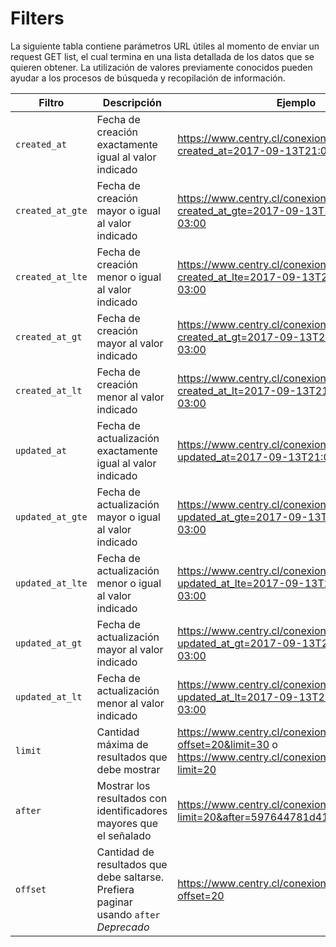 # Filters

La siguiente tabla contiene parámetros URL útiles al momento de enviar un request GET list, el cual termina en una lista detallada de los datos que se quieren obtener. La utilización de valores previamente conocidos pueden ayudar a los procesos de búsqueda y recopilación de información.

 Filtro       | Descripción                                     | Ejemplo
 ------------ | ----------------------------------------------- | -------
 `created_at`        | Fecha de creación exactamente igual al valor indicado    | https://www.centry.cl/conexion/v1/products.json?created_at=2017-09-13T21:00:00.000-03:00 
`created_at_gte` | Fecha de creación mayor o igual al valor indicado | https://www.centry.cl/conexion/v1/products.json?created_at_gte=2017-09-13T21:00:00.000-03:00
`created_at_lte` | Fecha de creación menor o igual al valor indicado | https://www.centry.cl/conexion/v1/products.json?created_at_lte=2017-09-13T21:00:00.000-03:00
`created_at_gt` | Fecha de creación mayor al valor indicado | https://www.centry.cl/conexion/v1/products.json?created_at_gt=2017-09-13T21:00:00.000-03:00
`created_at_lt` | Fecha de creación menor al valor indicado | https://www.centry.cl/conexion/v1/products.json?created_at_lt=2017-09-13T21:00:00.000-03:00
`updated_at` | Fecha de actualización exactamente igual al valor indicado | https://www.centry.cl/conexion/v1/products.json?updated_at=2017-09-13T21:00:00.000-03:00
`updated_at_gte` | Fecha de actualización mayor o igual al valor indicado | https://www.centry.cl/conexion/v1/products.json?updated_at_gte=2017-09-13T21:00:00.000-03:00
`updated_at_lte` | Fecha de actualización menor o igual al valor indicado | https://www.centry.cl/conexion/v1/products.json?updated_at_lte=2017-09-13T21:00:00.000-03:00
`updated_at_gt` | Fecha de actualización mayor al valor indicado | https://www.centry.cl/conexion/v1/products.json?updated_at_gt=2017-09-13T21:00:00.000-03:00
`updated_at_lt` | Fecha de actualización menor al valor indicado | https://www.centry.cl/conexion/v1/products.json?updated_at_lt=2017-09-13T21:00:00.000-03:00
`limit` | Cantidad máxima de resultados que debe mostrar | https://www.centry.cl/conexion/v1/products.json?offset=20&limit=30 o https://www.centry.cl/conexion/v1/products.json?limit=20
`after` | Mostrar los resultados con identificadores mayores que el señalado | https://www.centry.cl/conexion/v1/products.json?limit=20&after=597644781d41c846ea000006 o
`offset` | Cantidad de resultados que debe saltarse. Prefiera paginar usando `after` <i class="label label-info">Deprecado</i> | https://www.centry.cl/conexion/v1/products.json?offset=20
